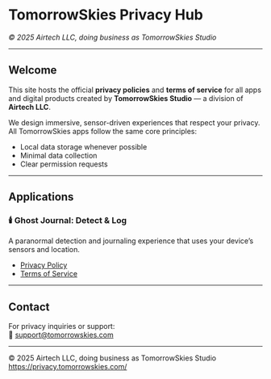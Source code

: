 <link rel="stylesheet" href="assets/style.css">

# TomorrowSkies Privacy Hub

_© 2025 Airtech LLC, doing business as TomorrowSkies Studio_

---

## Welcome

This site hosts the official **privacy policies** and **terms of service** for all apps and digital products created by **TomorrowSkies Studio** — a division of **Airtech LLC**.

We design immersive, sensor-driven experiences that respect your privacy.  
All TomorrowSkies apps follow the same core principles:
- Local data storage whenever possible  
- Minimal data collection  
- Clear permission requests  

---

## Applications

### 🕯️ Ghost Journal: Detect & Log
A paranormal detection and journaling experience that uses your device’s sensors and location.

- [Privacy Policy](ghostjournal/privacy-policy)  
- [Terms of Service](ghostjournal/terms-of-service)

---

## Contact

For privacy inquiries or support:  
📧 [support@tomorrowskies.com](mailto:support@tomorrowskies.com)

---

<footer>
  © 2025 Airtech LLC, doing business as TomorrowSkies Studio<br>
  <a href="https://privacy.tomorrowskies.com/">https://privacy.tomorrowskies.com/</a>
</footer>
